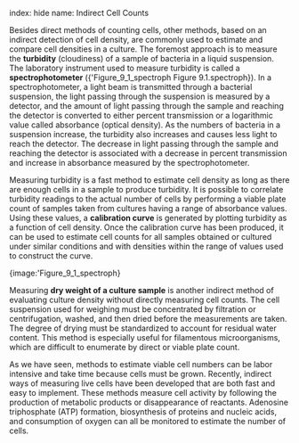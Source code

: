 index: hide
name: Indirect Cell Counts

Besides direct methods of counting cells, other methods, based on an indirect detection of cell density, are commonly used to estimate and compare cell densities in a culture. The foremost approach is to measure the  **turbidity** (cloudiness) of a sample of bacteria in a liquid suspension. The laboratory instrument used to measure turbidity is called a  **spectrophotometer** ({'Figure_9_1_spectroph Figure 9.1.spectroph}). In a spectrophotometer, a light beam is transmitted through a bacterial suspension, the light passing through the suspension is measured by a detector, and the amount of light passing through the sample and reaching the detector is converted to either percent transmission or a logarithmic value called absorbance (optical density). As the numbers of bacteria in a suspension increase, the turbidity also increases and causes less light to reach the detector. The decrease in light passing through the sample and reaching the detector is associated with a decrease in percent transmission and increase in absorbance measured by the spectrophotometer.

Measuring turbidity is a fast method to estimate cell density as long as there are enough cells in a sample to produce turbidity. It is possible to correlate turbidity readings to the actual number of cells by performing a viable plate count of samples taken from cultures having a range of absorbance values. Using these values, a  **calibration curve** is generated by plotting turbidity as a function of cell density. Once the calibration curve has been produced, it can be used to estimate cell counts for all samples obtained or cultured under similar conditions and with densities within the range of values used to construct the curve.


{image:'Figure_9_1_spectroph}
        

Measuring  **dry weight of a culture sample** is another indirect method of evaluating culture density without directly measuring cell counts. The cell suspension used for weighing must be concentrated by filtration or centrifugation, washed, and then dried before the measurements are taken. The degree of drying must be standardized to account for residual water content. This method is especially useful for filamentous microorganisms, which are difficult to enumerate by direct or viable plate count.

As we have seen, methods to estimate viable cell numbers can be labor intensive and take time because cells must be grown. Recently, indirect ways of measuring live cells have been developed that are both fast and easy to implement. These methods measure cell activity by following the production of metabolic products or disappearance of reactants. Adenosine triphosphate (ATP) formation, biosynthesis of proteins and nucleic acids, and consumption of oxygen can all be monitored to estimate the number of cells.
